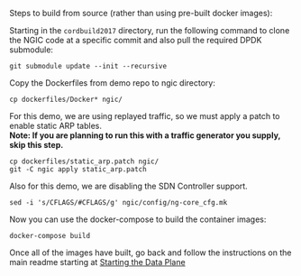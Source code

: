 Steps to build from source (rather than using pre-built docker images):

Starting in the `cordbuild2017` directory, run the following command to clone the NGIC code at a specific commit and also pull the required DPDK submodule:

`git submodule update --init --recursive`

Copy the Dockerfiles from demo repo to ngic directory:

`cp dockerfiles/Docker* ngic/`

For this demo, we are using replayed traffic, so we must apply a patch to enable static ARP tables.  
**Note: If you are planning to run this with a traffic generator you supply, skip this step.**

```shell
cp dockerfiles/static_arp.patch ngic/
git -C ngic apply static_arp.patch
```

Also for this demo, we are disabling the SDN Controller support.

`sed -i 's/CFLAGS/#CFLAGS/g' ngic/config/ng-core_cfg.mk`

Now you can use the docker-compose to build the container images:

`docker-compose build`

Once all of the images have built, go back and follow the instructions on the main readme starting at [Starting the Data Plane](https://github.com/ngiccorddemo/cordbuild2017#starting-the-data-plane)
